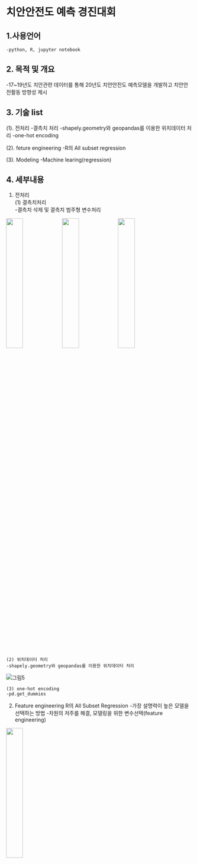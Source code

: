 # 치안안전도 예측 경진대회

## 1.사용언어
    -python, R, jupyter notebook


## 2. 목적 및 개요
  -17~19년도 치안관련 데이터를 통해 20년도 치안안전도 예측모델을 개발하고 치안안전활동 방향성 제시
  
## 3. 기술 list
  (1). 전처리
    -결측치 처리
    -shapely.geometry와 geopandas를 이용한 위치데이터 처리
    -one-hot encoding
    
  (2). feture engineering
    -R의 All subset regression
    
  (3). Modeling
    -Machine learing(regression)
    
## 4. 세부내용
 1. 전처리     
    (1) 결측치처리  
    -결측치 삭제 및 결측치 범주형 변수처리
    
<img src="https://user-images.githubusercontent.com/87842980/131620635-da4732b5-6010-46a8-94cc-487a37f153de.png" width="30%"><img src="https://user-images.githubusercontent.com/87842980/131620637-e9bd5e7b-4c7b-47a5-bb77-7e31abdf090a.png" width="30%"><img src="https://user-images.githubusercontent.com/87842980/131620638-2e59446c-4fcb-4898-94e4-a5d6fa41bb55.png" width="30%">

    (2) 위치데이터 처리
    -shapely.geometry와 geopandas를 이용한 위치데이터 처리
![그림5](https://user-images.githubusercontent.com/87842980/131621758-64e04355-e1e0-4e23-b191-decd03fe759b.png)


    (3) one-hot encoding
    -pd.get_dummies
    
    
    
 2. Feature engineering
    R의 All Subset Regression
    -가장 설명력이 높은 모델을 선택하는 방법
    -차원의 저주를 해결, 모델링을 위한 변수선택(feature engineering)
<img src="https://user-images.githubusercontent.com/87842980/131622820-4ada316a-53ae-49c8-8345-f02435612c11.png" width="30%">

